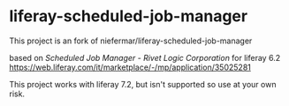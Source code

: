 # liferay-scheduled-job-manager

This project is an fork of niefermar/liferay-scheduled-job-manager  

based on *Scheduled Job Manager - Rivet Logic Corporation* for liferay 6.2  https://web.liferay.com/it/marketplace/-/mp/application/35025281

This project works with liferay 7.2, but isn't supported so use at your own risk.
 
